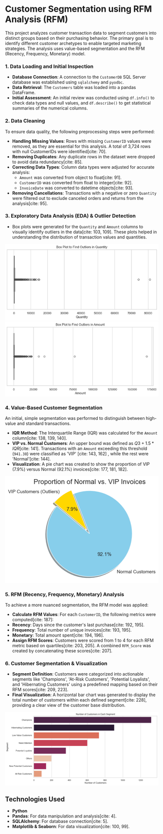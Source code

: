 # Customer Segmentation using RFM Analysis (RFM)

This project analyzes customer transaction data to segment customers into distinct groups based on their purchasing behavior. The primary goal is to identify different customer archetypes to enable targeted marketing strategies. The analysis uses value-based segmentation and the RFM (Recency, Frequency, Monetary) model.

### 1. Data Loading and Initial Inspection

- **Database Connection**: A connection to the `CustomerDB` SQL Server database was established using `sqlalchemy` and `pyodbc`.
- **Data Retrieval**: The `Customers` table was loaded into a pandas DataFrame.
- **Initial Assessment**: An initial review was conducted using `df.info()` to check data types and null values, and `df.describe()` to get statistical summaries of the numerical columns.

### 2. Data Cleaning

To ensure data quality, the following preprocessing steps were performed:

-  **Handling Missing Values**: Rows with missing `CustomerID` values were removed, as they are essential for this analysis.  A total of 3,724 rows with null CustomerIDs were identified[cite: 70].
-  **Removing Duplicates**: Any duplicate rows in the dataset were dropped to avoid data redundancy[cite: 85].
- **Correcting Data Types**: Column data types were adjusted for accurate analysis:
  -  `Amount` was converted from object to float[cite: 91].
  -  `CustomerID` was converted from float to integer[cite: 92].
  -  `InvoiceDate` was converted to datetime objects[cite: 93].
-  **Removing Cancellations**: Transactions with a negative or zero `Quantity` were filtered out to exclude canceled orders and returns from the analysis[cite: 95].

### 3. Exploratory Data Analysis (EDA) & Outlier Detection

-  Box plots were generated for the `Quantity` and `Amount` columns to visually identify outliers in the data[cite: 103, 109]. These plots helped in understanding the distribution of transaction values and quantities.

![Box Plot for Quantity](./images/boxplot_quantity.png)
![Box Plot for Amount](./images/boxplot_amount.png)

### 4. Value-Based Customer Segmentation

An initial, simple segmentation was performed to distinguish between high-value and standard transactions.

-  **IQR Method**: The Interquartile Range (IQR) was calculated for the `Amount` column[cite: 138, 139, 140].
-  **VIP vs. Normal Customers**: An upper bound was defined as $Q3 + 1.5 * IQR$[cite: 141].  Transactions with an `Amount` exceeding this threshold (`941.38`) were classified as 'VIP' [cite: 143, 162] , while the rest were 'Normal'[cite: 144].
-  **Visualization**: A pie chart was created to show the proportion of VIP (7.9%) versus Normal (92.1%) invoices[cite: 177, 181, 182].


![Proportion of Normal vs. VIP Invoices](./images/pie_chart_vip.png)


### 5. RFM (Recency, Frequency, Monetary) Analysis

To achieve a more nuanced segmentation, the RFM model was applied:

-  **Calculate RFM Values**: For each `CustomerID`, the following metrics were computed[cite: 187]:
  -  **Recency**: Days since the customer's last purchase[cite: 192, 195].
  -  **Frequency**: Total number of unique invoices[cite: 193, 195].
  -  **Monetary**: Total amount spent[cite: 194, 196].
-  **Assign RFM Scores**: Customers were scored from 1 to 4 for each RFM metric based on quartiles[cite: 203, 205].  A combined `RFM_Score` was created by concatenating these scores[cite: 207].

### 6. Customer Segmentation & Visualization

-  **Segment Definition**: Customers were categorized into actionable segments like 'Champions', 'At-Risk Customers', 'Potential Loyalists', and 'Hibernating Customers' using a predefined mapping based on their RFM scores[cite: 209, 223].
-  **Final Visualization**: A horizontal bar chart was generated to display the total number of customers within each defined segment[cite: 228], providing a clear view of the customer base distribution.

![Number of Customers in Each Segment](./images/bar_chart_segments.png)

## Technologies Used

- **Python**
-  **Pandas**: For data manipulation and analysis[cite: 4].
-  **SQLAlchemy**: For database connection[cite: 5].
-  **Matplotlib & Seaborn**: For data visualization[cite: 100, 99].

